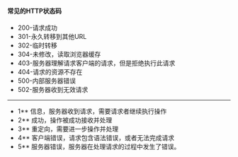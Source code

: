 #### 常见的HTTP状态码
* 200-请求成功
* 301-永久转移到其他URL
* 302-临时转移
* 304-未修改，读取浏览器缓存
* 403-服务器理解请求客户端的请求，但是拒绝执行此请求
* 404-请求的资源不存在
* 500-内部服务器错误
* 502-服务器收到无效请求

----------
* 1** 信息，服务器收到请求，需要请求者继续执行操作
* 2** 成功，操作被成功接收并处理
* 3** 重定向，需要进一步操作并处理
* 4** 客户端错误，请求包含语法错误，或者无法完成请求
* 5** 服务器错误，服务器在处理请求的过程中发生了错误。
